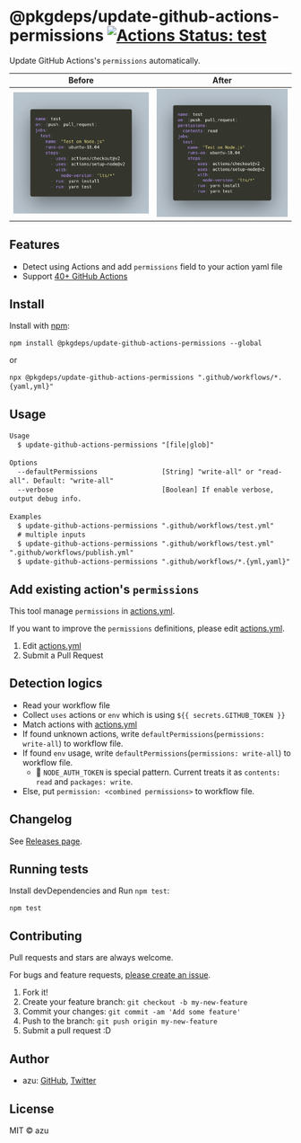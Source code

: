 # @pkgdeps/update-github-actions-permissions [![Actions Status: test](https://github.com/pkgdeps/update-github-actions-permissions/workflows/test/badge.svg)](https://github.com/pkgdeps/update-github-actions-permissions/actions?query=workflow%3A"test")

Update GitHub Actions&#39;s `permissions` automatically.


Before            |  After
:-------------------------:|:-------------------------:
![Before: Actions file](docs/img/before.png)  | ![After: Actions file](docs/img/after.png)


## Features

- Detect using Actions and add `permissions` field to your action yaml file
- Support [40+ GitHub Actions](./actions.yml)

## Install

Install with [npm](https://www.npmjs.com/):

    npm install @pkgdeps/update-github-actions-permissions --global

or

    npx @pkgdeps/update-github-actions-permissions ".github/workflows/*.{yaml,yml}"

## Usage

    Usage
      $ update-github-actions-permissions "[file|glob]"
 
    Options
      --defaultPermissions                [String] "write-all" or "read-all". Default: "write-all"
      --verbose                           [Boolean] If enable verbose, output debug info.
 
    Examples
      $ update-github-actions-permissions ".github/workflows/test.yml"
      # multiple inputs
      $ update-github-actions-permissions ".github/workflows/test.yml" ".github/workflows/publish.yml" 
      $ update-github-actions-permissions ".github/workflows/*.{yml,yaml}"

## Add existing action's `permissions`

This tool manage `permissions` in [actions.yml](./actions.yml).

If you want to improve the `permissions` definitions, please edit [actions.yml](./actions.yml).

1. Edit [actions.yml](./actions.yml)
2. Submit a Pull Request

## Detection logics

- Read your workflow file
- Collect `uses` actions or `env` which is using `${{ secrets.GITHUB_TOKEN }}`
- Match actions with [actions.yml](./actions.yml)
- If found unknown actions, write `defaultPermissions`(`permissions: write-all`) to workflow file.
- If found `env` usage, write `defaultPermissions`(`permissions: write-all`) to workflow file.
  - :memo: `NODE_AUTH_TOKEN` is special pattern. Current treats it as `contents: read` and `packages: write`.  
- Else, put `permission: <combined permissions>` to workflow file.

## Changelog

See [Releases page](https://github.com/pkgdeps/update-github-actions-permissions/releases).

## Running tests

Install devDependencies and Run `npm test`:

    npm test

## Contributing

Pull requests and stars are always welcome.

For bugs and feature requests, [please create an issue](https://github.com/pkgdeps/update-github-actions-permissions/issues).

1. Fork it!
2. Create your feature branch: `git checkout -b my-new-feature`
3. Commit your changes: `git commit -am 'Add some feature'`
4. Push to the branch: `git push origin my-new-feature`
5. Submit a pull request :D

## Author

- azu: [GitHub](https://github.com/azu), [Twitter](https://twitter.com/azu_re)

## License

MIT © azu

